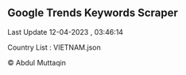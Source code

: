 

## Google Trends Keywords Scraper 
 
Last Update 12-04-2023 , 03:46:14

Country List :
VIETNAM.json



© Abdul Muttaqin 
